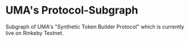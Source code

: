 # UMA's Protocol-Subgraph

Subgraph of UMA's "Synthetic Token Builder Protocol" which is currently live on Rinkeby Testnet.
